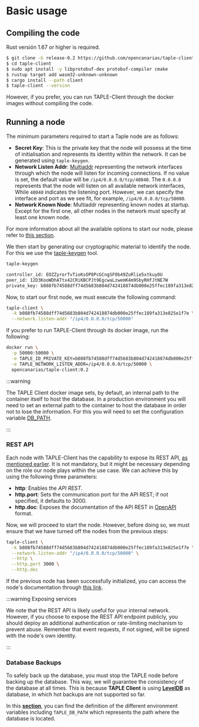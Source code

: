 # Basic usage

## Compiling the code
Rust versión 1.67 or higher is required.

```bash
$ git clone -b release-0.2 https://github.com/opencanarias/taple-client.git
$ cd taple-client
$ sudo apt install -y libprotobuf-dev protobuf-compiler cmake
$ rustup target add wasm32-unknown-unknown
$ cargo install --path client
$ taple-client --version
```

However, if you prefer, you can run TAPLE-Client through the docker images without compiling the code.

## Running a node

The minimum parameters required to start a Taple node are as follows:

* **Secret Key**: This is the private key that the node will possess at the time of initialisation and represents its identity within the network. It can be generated using `taple-keygen`.
* **Network Listen Addr**: [Multiaddr](https://docs.libp2p.io/concepts/fundamentals/addressing/) representing the network interfaces through which the node will listen for incoming connections. If no value is set, the default value will be `/ip4/0.0.0.0/tcp/40040`. The `0.0.0.0` represents that the node will listen on all available network interfaces, While `40040` indicates the listening port. However, we can specify the interface and port as we see fit, for example, `/ip4/0.0.0.0/tcp/50000`.
* **Network Known Node**: Multiaddr representing known nodes at startup. Except for the first one, all other nodes in the network must specify at least one known node.

For more information about all the available options to start our node, please refer to [this section](./client-config.md).

We then start by generating our cryptographic material to identify the node. For this we use the [taple-keygen](./client-tools.md#taple-keygen) tool.

```bash title="Basic usage example"
taple-keygen
```

```bash title="Output"
controller_id: EOZZyrorTvTioKsOP8PcGCngSF0b49ZuRlie5xtkuyOU
peer_id: 12D3KooWDhATtx42CRiKBCPJt9EgcwaLzwemK4m9SbyRHfJtNE7W
private_key: b088fb74588dff74d5683b804d742418874db000e25ffec189fa313e825e1f7e
```

Now, to start our first node, we must execute the following command:

```bash title="Running binary"
taple-client \
  -k b088fb74588dff74d5683b804d742418874db000e25ffec189fa313e825e1f7e \
  --network.listen-addr "/ip4/0.0.0.0/tcp/50000"
```

If you prefer to run TAPLE-Client through its docker image, run the following:

```bash title="Running docker image"
docker run \
  -p 50000:50000 \
  -e TAPLE_ID_PRIVATE_KEY=b088fb74588dff74d5683b804d742418874db000e25ffec189fa313e825e1f7e \
  -e TAPLE_NETWORK_LISTEN_ADDR=/ip4/0.0.0.0/tcp/50000 \
  opencanarias/taple-client:0.2
```

:::warning

The TAPLE Client docker image sets, by default, an internal path to the container itself to host the database. In a production environment you will need to set an external path to the container to host the database in order not to lose the information. For this you will need to set the configuration variable [DB_PATH](./client-config.md#database-path).

:::

### REST API

Each node with TAPLE-Client has the capability to expose its REST API, [as mentioned earlier](./taple-client.md#api-rest). It is not mandatory, but it might be necessary depending on the role our node plays within the use case. We can achieve this by using the following three parameters:

* **http**: Enables the *API REST*.
* **http.port**: Sets the communication port for the API REST; if not specified, it defaults to 3000.
* **http.doc**: Exposes the documentation of the API REST in [OpenAPI](https://swagger.io/specification/) format.

Now, we will proceed to start the node. However, before doing so, we must ensure that we have turned off the nodes from the previous steps:

```bash title="Enabling API REST"
taple-client \
  -k b088fb74588dff74d5683b804d742418874db000e25ffec189fa313e825e1f7e \
  --network.listen-addr "/ip4/0.0.0.0/tcp/50000" \
  --http \
  --http.port 3000 \
  --http.doc
```

If the previous node has been successfully initialized, you can access the node's documentation through [this link](http://localhost:3000/doc).

:::warning Exposing services

We note that the REST API is likely useful for your internal network. However, if you choose to expose the REST API endpoint publicly, you should deploy an additional authentication or rate-limiting mechanism to prevent abuse. Remember that event requests, if not signed, will be signed with the node's own identity. 

:::

### Database Backups

To safely back up the database, you must stop the TAPLE node before backing up the database. This way, we will guarantee the consistency of the database at all times. This is because **TAPLE Client** is using **[LevelDB](https://github.com/google/leveldb)** as database, in which hot backups are not supported so far.

In this **[section](./client-config.md#environment-variables)**, you can find the definition of the different environment variables including `TAPLE_DB_PATH` which represents the path where the database is located.